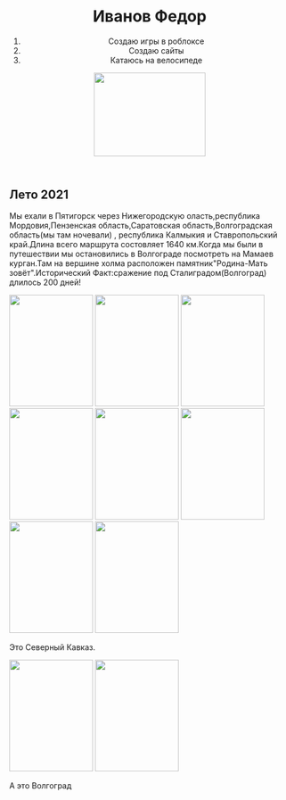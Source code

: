 <html lang="en">
	<head>
		<link rel="stylesheet" type="text/css" href="style.css">
	</head>
    <body>
        <header>
        <h1 class="2">Иванов Федор</h1>
        <ol>
        	<li>Создаю игры в роблоксе</li>
        	<li>Создаю сайты</li>
            <li>Катаюсь на велосипеде</li>
        </ol>
        <img src="https://www.imgonline.com.ua/examples/bee-on-daisy.jpg" height="150" width="200">
        </header>
        <main>
        	<h2 class="1">Лето 2021</h1>
        	<p>Мы ехали в Пятигорск через Нижегородскую оласть,республика Мордовия,Пензенская область,Саратовская область,Волгоградская область(мы там ночевали) , республика Калмыкия и Ставропольский край.Длина всего маршрута состовляет 1640 км.Когда мы были в путешествии мы остановились в Волгограде посмотреть на Мамаев курган.Там на вершине холма расположен памятник"Родина-Мать зовёт".Исторический Факт:сражение под Сталиградом(Волгоград) длилось 200 дней!</p>
        	<img src="C:/Users/ira/Desktop/для%20сайта/IMG-569b4be75eff3d4a5b977ddcac0196a6-V.jpg" width="150" height="200">
        	<img src="file:///C:/Users/ira/Desktop/%D0%B4%D0%BB%D1%8F%20%D1%81%D0%B0%D0%B9%D1%82%D0%B0/IMG_20210729_181145.jpg" width="150" height="200">
        	<img src="C:/Users/ira/Desktop/для%20сайта/IMG_20210728_153015.jpg" width="150" height="200">
        	<img src="C:/Users/ira/Desktop/для%20сайта/IMG_20210728_154913.jpg" width="150" height="200">
        	<img src="file:///C:/Users/ira/Desktop/для%20сайта/IMG_20210728_183857.jpg" width="150" height="200">
        	<img src="C:/Users/ira/Desktop/для%20сайта/IMG_20210729_104334.jpg" width="150" height="200">
        	<img src="C:/Users/ira/Desktop/для%20сайта/IMG_20210729_175817.jpg" width="150" height="200">
        	<img src="C:/Users/ira/Desktop/для%20сайта/IMG_20210729_182908.jpg" width="150" height="200">
        	<p>Это Северный Кавказ.</p>
        	<img src="file:///C:/Users/ira/Desktop/%D0%B4%D0%BB%D1%8F%20%D1%81%D0%B0%D0%B9%D1%82%D0%B0/IMG-6c29d52bfe1100468790e781778c00c3-V.jpg" width="150" height="200">
        	<img src="file:///C:/Users/ira/Desktop/для%20сайта/IMG_20210727_182855.jpg" width="150" height="200">
        	<p>А это Волгоград</p>
        </main>
    </html>
